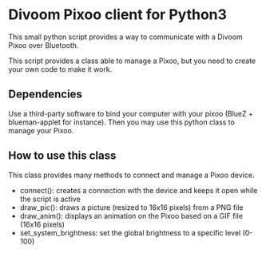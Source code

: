 Divoom Pixoo client for Python3
===============================

This small python script provides a way to communicate with a Divoom Pixoo
over Bluetooth. 

This script provides a class able to manage a Pixoo, but you need to create your
own code to make it work.

Dependencies
------------

Use a third-party software to bind your computer with your pixoo (BlueZ + blueman-applet for instance).
Then you may use this python class to manage your Pixoo.

How to use this class
---------------------

This class provides many methods to connect and manage a Pixoo device.

* connect(): creates a connection with the device and keeps it open while the script is active
* draw_pic(): draws a picture (resized to 16x16 pixels) from a PNG file
* draw_anim(): displays an animation on the Pixoo based on a GIF file (16x16 pixels)
* set_system_brightness: set the global brightness to a specific level (0-100)


